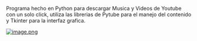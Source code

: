 Programa hecho en Python para descargar Musica y Videos de Youtube con un solo click, utiliza las librerias de Pytube para el manejo del contenido y Tkinter para la interfaz grafica.

[![image.png](https://i.postimg.cc/qB2h7vt4/image.png)](https://postimg.cc/1455CPcj)
